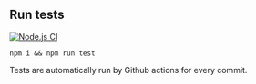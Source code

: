 ## Run tests

[![Node.js CI](https://github.com/devalexwhite/RevlocalFebCodeExercise/actions/workflows/node.js.yml/badge.svg)](https://github.com/devalexwhite/RevlocalFebCodeExercise/actions/workflows/node.js.yml)

`npm i && npm run test`

Tests are automatically run by Github actions for every commit.
